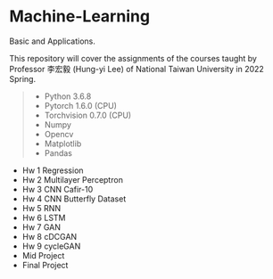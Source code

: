 # Machine-Learning
Basic and Applications. <p>
This repository will cover the assignments of the courses taught by Professor 李宏毅 (Hung-yi Lee) of National Taiwan University in 2022 Spring.
  
> * Python 3.6.8
> * Pytorch 1.6.0 (CPU)
> * Torchvision 0.7.0 (CPU)
> * Numpy
> * Opencv
> * Matplotlib
> * Pandas
  
- Hw 1 Regression
- Hw 2 Multilayer Perceptron
- Hw 3 CNN Cafir-10
- Hw 4 CNN Butterfly Dataset
- Hw 5 RNN
- Hw 6 LSTM
- Hw 7 GAN
- Hw 8 cDCGAN
- Hw 9 cycleGAN
- Mid Project
- Final Project
  
